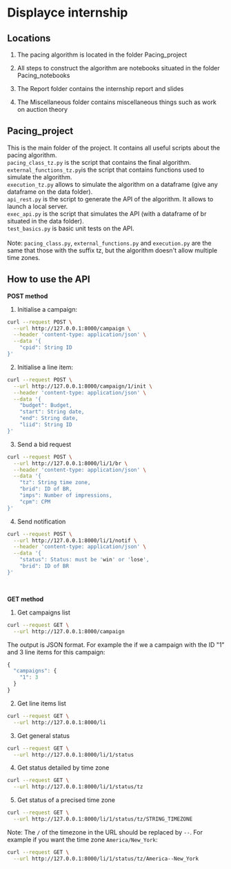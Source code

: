 # Displayce internship

## Locations

1. The pacing algorithm is located in the folder Pacing_project

2. All steps to construct the algorithm are notebooks situated in the folder Pacing_notebooks

3. The Report folder contains the internship report and slides

4. The Miscellaneous folder contains miscellaneous things such as work on auction theory

## Pacing_project

This is the main folder of the project. It contains all useful scripts about the pacing algorithm. <br />
```pacing_class_tz.py``` is the script that contains the final algorithm. <br />
```external_functions_tz.py```is the script that contains functions used to simulate the algorithm. <br />
```execution_tz.py``` allows to simulate the algorithm on a dataframe (give any dataframe on the data folder). <br />
```api_rest.py``` is the script to generate the API of the algorithm. It allows to launch a local server. <br />
```exec_api.py``` is the script that simulates the API (with a dataframe of br situated in the data folder). <br />
```test_basics.py``` is basic unit tests on the API. <br />
<br />
Note: ```pacing_class.py```, ```external_functions.py``` and ```execution.py``` are the same that those with the suffix tz, but the algorithm doesn't allow multiple time zones. 


## How to use the API

**POST method <br />**
1. Initialise a campaign: 
```bash 
curl --request POST \
  --url http://127.0.0.1:8000/campaign \
  --header 'content-type: application/json' \
  --data '{
	"cpid": String ID 
}'
```
2. Initialise a line item:
```bash
curl --request POST \
  --url http://127.0.0.1:8000/campaign/1/init \
  --header 'content-type: application/json' \
  --data '{
	"budget": Budget,
	"start": String date,
	"end": String date,
	"liid": String ID
}'
```

3. Send a bid request
```bash
curl --request POST \
  --url http://127.0.0.1:8000/li/1/br \
  --header 'content-type: application/json' \
  --data '{
	"tz": String time zone,
	"brid": ID of BR,
	"imps": Number of impressions,
	"cpm": CPM
}'
```
4. Send notification
```bash
curl --request POST \
  --url http://127.0.0.1:8000/li/1/notif \
  --header 'content-type: application/json' \
  --data '{
	"status": Status: must be 'win' or 'lose',
	"brid": ID of BR
}'
```
<br />

**GET method <br />**
1. Get campaigns list
```bash 
curl --request GET \
  --url http://127.0.0.1:8000/campaign
```
The output is JSON format. For example the if we a campaign with the ID "1" and 3 line items for this campaign:
```javascript
{
  "campaigns": {
    "1": 3
  }
}
```

2. Get line items list
```bash 
curl --request GET \
  --url http://127.0.0.1:8000/li
```

3. Get general status
```bash
curl --request GET \
  --url http://127.0.0.1:8000/li/1/status
```

4. Get status detailed by time zone
```bash
curl --request GET \
  --url http://127.0.0.1:8000/li/1/status/tz
```
5. Get status of a precised time zone
```bash
curl --request GET \
  --url http://127.0.0.1:8000/li/1/status/tz/STRING_TIMEZONE
```
Note: The `/` of the timezone in the URL should be replaced by `--`. For example if you want the time zone `America/New_York`:
```bash 
curl --request GET \
  --url http://127.0.0.1:8000/li/1/status/tz/America--New_York
```






